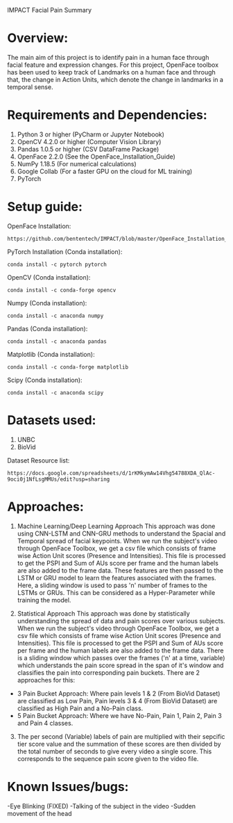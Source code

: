 IMPACT Facial Pain Summary

# Overview:
The main aim of this project is to identify pain in a human face through facial feature and expression changes. For this project, OpenFace toolbox has been used to keep track of Landmarks on a human face and through that, the change in Action Units, which denote the change in landmarks in a temporal sense.

# Requirements and Dependencies:
1. Python 3 or higher (PyCharm or Jupyter Notebook)
2. OpenCV 4.2.0 or higher (Computer Vision Library)
3. Pandas 1.0.5 or higher (CSV DataFrame Package)
4. OpenFace 2.2.0 (See the OpenFace_Installation_Guide)
5. NumPy 1.18.5 (For numerical calculations)
6. Google Collab (For a faster GPU on the cloud for ML training)
7. PyTorch

# Setup guide:

OpenFace Installation:
```
https://github.com/bententech/IMPACT/blob/master/OpenFace_Installation_Guide
```

PyTorch Installation (Conda installation):
```
conda install -c pytorch pytorch
```

OpenCV (Conda installation):
```
conda install -c conda-forge opencv
```

Numpy (Conda installation):
```
conda install -c anaconda numpy
```


Pandas (Conda installation):
```
conda install -c anaconda pandas
```

Matplotlib (Conda installation):
```
conda install -c conda-forge matplotlib
```

Scipy (Conda installation):
```
conda install -c anaconda scipy
```

# Datasets used:

1. UNBC
2. BioVid

Dataset Resource list:
```
https://docs.google.com/spreadsheets/d/1rKMkymAw14Vhg54788XDA_QlAc-9oci0j1NfLsgMMUs/edit?usp=sharing
```

# Approaches:
1) Machine Learning/Deep Learning Approach
This approach was done using CNN-LSTM and CNN-GRU methods to understand the Spacial and Temporal spread of facial keypoints. When we run the subject's video through OpenFace Toolbox, we get a csv file which consists of frame wise Action Unit scores (Presence and Intensities). This file is processed to get the PSPI and Sum of AUs score per frame and the human labels are also added to the frame data. These features are then passed to the LSTM or GRU model to learn the features associated with the frames. Here, a sliding window is used to pass 'n' number of frames to the LSTMs or GRUs. This can be considered as a Hyper-Parameter while training the model.

2) Statistical Approach
This approach was done by statistically understanding the spread of data and pain scores over various subjects. When we run the subject's video through OpenFace Toolbox, we get a csv file which consists of frame wise Action Unit scores (Presence and Intensities). This file is processed to get the PSPI and Sum of AUs score per frame and the human labels are also added to the frame data. There is a sliding window which passes over the frames ('n' at a time, variable) which understands the pain score spread in the span of it's window and classifies the pain into corresponding pain buckets. There are 2 approaches for this:
- 3 Pain Bucket Approach: Where pain levels 1 & 2 (From BioVid Dataset) are classified as Low Pain, Pain levels 3 & 4 (From BioVid Dataset) are classified as High Pain and a No-Pain class.
- 5 Pain Bucket Approach: Where we have No-Pain, Pain 1, Pain 2, Pain 3 and Pain 4 classes.

3) The per second (Variable) labels of pain are multiplied with their sepcific tier score value and the summation of these scores are then divided by the total number of seconds to give every video a single score. This corresponds to the sequence pain score given to the video file.


# Known Issues/bugs:
-Eye Blinking (FIXED)
-Talking of the subject in the video
-Sudden movement of the head
